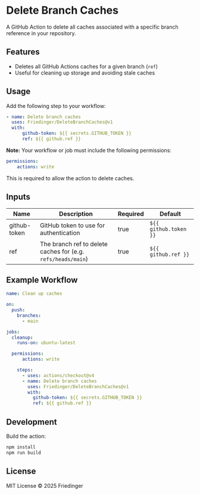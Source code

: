 # Delete Branch Caches

A GitHub Action to delete all caches associated with a specific branch reference in your repository.

## Features

-   Deletes all GitHub Actions caches for a given branch (`ref`)
-   Useful for cleaning up storage and avoiding stale caches

## Usage

Add the following step to your workflow:

```yaml
- name: Delete branch caches
  uses: Friedinger/DeleteBranchCaches@v1
  with:
      github-token: ${{ secrets.GITHUB_TOKEN }}
      ref: ${{ github.ref }}
```

**Note:** Your workflow or job must include the following permissions:

```yaml
permissions:
    actions: write
```

This is required to allow the action to delete caches.

## Inputs

| Name         | Description                                                  | Required | Default               |
| ------------ | ------------------------------------------------------------ | -------- | --------------------- |
| github-token | GitHub token to use for authentication                       | true     | `${{ github.token }}` |
| ref          | The branch ref to delete caches for (e.g. `refs/heads/main`) | true     | `${{ github.ref }}`   |

## Example Workflow

```yaml
name: Clean up caches

on:
  push:
    branches:
      - main

jobs:
  cleanup:
    runs-on: ubuntu-latest

  permissions:
      actions: write

    steps:
      - uses: actions/checkout@v4
      - name: Delete branch caches
        uses: Friedinger/DeleteBranchCaches@v1
        with:
          github-token: ${{ secrets.GITHUB_TOKEN }}
          ref: ${{ github.ref }}
```

## Development

Build the action:

```sh
npm install
npm run build
```

## License

MIT License © 2025 Friedinger
